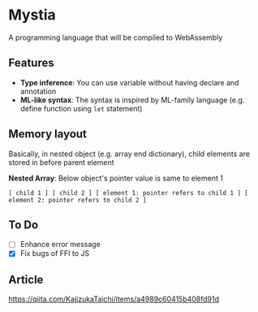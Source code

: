 # Mystia
A programming language that will be compiled to WebAssembly

## Features
- **Type inference**: You can use variable without having declare and annotation
- **ML-like syntax**: The syntax is inspired by ML-family language (e.g. define function using `let` statement)

## Memory layout
Basically, in nested object (e.g. array end dictionary), child elements are stored in before parent element

**Nested Array**: Below object's pointer value is same to element 1
```
[ child 1 ] [ child 2 ] [ element 1: pointer refers to child 1 ] [ element 2: pointer refers to child 2 ]
```

## To Do
- [ ] Enhance error message
- [X] Fix bugs of FFI to JS

## Article
https://qiita.com/KajizukaTaichi/items/a4989c60415b408fd91d
